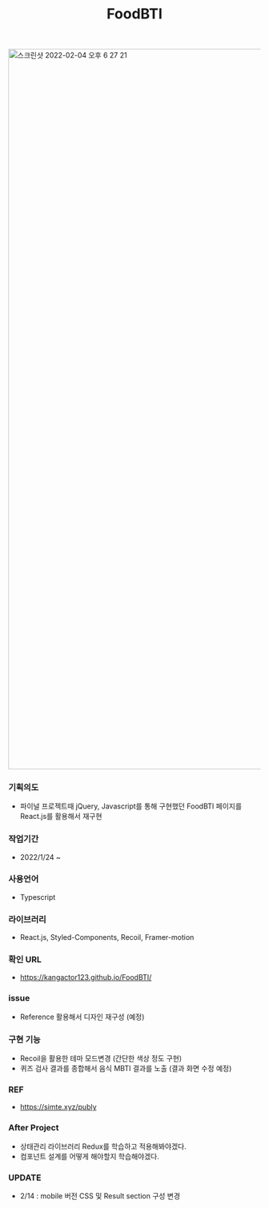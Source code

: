 <h1 align="center">FoodBTI</h1>
<br/><br/>

<img width="1440" alt="스크린샷 2022-02-04 오후 6 27 21" src="https://user-images.githubusercontent.com/82820237/152504884-d08137a9-9d5a-4911-b1ff-54d26eb2891d.png">

### 기획의도

- 파이널 프로젝트때 jQuery, Javascript를 통해 구현했던 FoodBTI 페이지를 React.js를 활용해서 재구현

### 작업기간

- 2022/1/24 ~

### 사용언어

- Typescript

### 라이브러리

- React.js, Styled-Components, Recoil, Framer-motion

### 확인 URL

- https://kangactor123.github.io/FoodBTI/

### issue

- Reference 활용해서 디자인 재구성 (예정)

### 구현 기능

- Recoil을 활용한 테마 모드변경 (간단한 색상 정도 구현)
- 퀴즈 검사 결과를 종합해서 음식 MBTI 결과를 노출 (결과 화면 수정 예정)

### REF

- https://simte.xyz/publy

### After Project

- 상태관리 라이브러리 Redux를 학습하고 적용해봐야겠다.
- 컴포넌트 설계를 어떻게 해야할지 학습해야겠다.

### UPDATE
- 2/14 : mobile 버전 CSS 및 Result section 구성 변경
